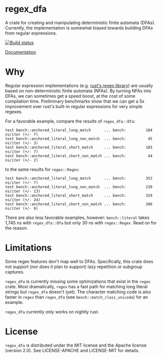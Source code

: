 regex_dfa
=========

A crate for creating and manipulating deterministic finite automata (DFAs).
Currently, the implementation is somewhat biased towards building DFAs from
regular expressions.

[![Build status](https://travis-ci.org/jneem/regex-dfa.svg)](https://travis-ci.org/jneem/regex-dfa)

[Documentation](http://jneem.github.io/regex-dfa/regex_dfa/index.html)

# Why

Regular expression implementations (e.g. [rust's regex
library](http://github.com/rust-lang/regex)) are usually based on
non-deterministic finite automata (NFAs). By turning NFAs into DFAs, we can
sometimes get a speed boost, at the cost of some compilation time. Preliminary
benchmarks show that we can get a 5x improvement over rust's built-in regular
expressions for very simple regexes.

For a favorable example, compare the results of `regex_dfa::Dfa`:
```
test bench::anchored_literal_long_match      ... bench:         104 ns/iter (+/- 7)
test bench::anchored_literal_long_non_match  ... bench:          45 ns/iter (+/- 3)
test bench::anchored_literal_short_match     ... bench:         103 ns/iter (+/- 7)
test bench::anchored_literal_short_non_match ... bench:          44 ns/iter (+/- 2)
```
to the same results for `regex::Regex`:
```
test bench::anchored_literal_long_match      ... bench:         353 ns/iter (+/- 7)
test bench::anchored_literal_long_non_match  ... bench:         230 ns/iter (+/- 13)
test bench::anchored_literal_short_match     ... bench:         329 ns/iter (+/- 24)
test bench::anchored_literal_short_non_match ... bench:         206 ns/iter (+/- 9)
```

There are also less favorable examples, however: `bench::literal` takes 1,745 ns
with `regex_dfa::Dfa` but only 30 ns with `regex::Regex`. Read on for the reason.

# Limitations

Some regex features don't map well to DFAs. Specifically, this crate does not
support (nor does it plan to support) lazy repetition or subgroup captures.

`regex_dfa` is currently missing some optimizations that exist in the `regex` crate. Most
dramatically, `regex` has a fast path for matching long literal strings but `regex_dfa`
doesn't (yet). The character matching code is also faster in `regex` than `regex_dfa`
(see `bench::match_class_unicode`) for an example.

`regex_dfa` currently only works on nightly rust.

# License

`regex_dfa` is distributed under the MIT license and the Apache license (version 2.0).
See LICENSE-APACHE and LICENSE-MIT for details.

